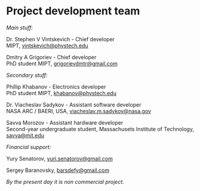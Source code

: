 # Project development team
*Main stuff:*

Dr. Stephen V Vintskevich - Chief developer\
MIPT, vintskevich@phystech.edu

Dmitry A Grigoriev - Chief developer\
PhD student MIPT, grigorievdmtr@gmail.com

*Secondary stuff:*

Phillip Khabanov - Electronics developer\
PhD student MIPT, khabanov@phystech.edu

Dr. Viacheslav Sadykov - Assistant software developer\
NASA ARC / BAERI, USA, viacheslav.m.sadykov@nasa.gov

Savva Morozov - Assistant hardware developer\
Second-year undergraduate  student, Massachusets Institute of Technology, savva@mit.edu

*Financial support:*

Yury Senatorov, yuri.senatorov@gmail.com

Sergey Baranovsky, barsdefy@gmail.com

*By the present day it is non commercial project.*
